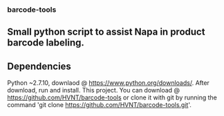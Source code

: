 ### barcode-tools
## Small python script to assist Napa in product barcode labeling.

## Dependencies
Python ~2.7.10, downlaod  @ https://www.python.org/downloads/. After download, run and install.
This project. You can download @  https://github.com/HVNT/barcode-tools or clone it with git by running the command 'git clone https://github.com/HVNT/barcode-tools.git'.
